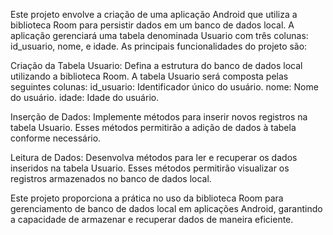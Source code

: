 Este projeto envolve a criação de uma aplicação Android que utiliza a biblioteca Room para persistir dados em um banco de dados local. A aplicação gerenciará uma tabela denominada Usuario com três colunas: id_usuario, nome, e idade. As principais funcionalidades do projeto são:

Criação da Tabela Usuario: Defina a estrutura do banco de dados local utilizando a biblioteca Room. A tabela Usuario será composta pelas seguintes colunas:
id_usuario: Identificador único do usuário.
nome: Nome do usuário.
idade: Idade do usuário.

Inserção de Dados: Implemente métodos para inserir novos registros na tabela Usuario. Esses métodos permitirão a adição de dados à tabela conforme necessário.

Leitura de Dados: Desenvolva métodos para ler e recuperar os dados inseridos na tabela Usuario. Esses métodos permitirão visualizar os registros armazenados no banco de dados local.

Este projeto proporciona a prática no uso da biblioteca Room para gerenciamento de banco de dados local em aplicações Android, garantindo a capacidade de armazenar e recuperar dados de maneira eficiente.
